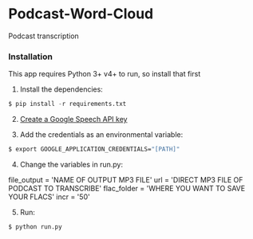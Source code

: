 # Podcast-Word-Cloud
Podcast transcription

### Installation

This app requires Python 3+ v4+ to run, so install that first

1. Install the dependencies:

```python
$ pip install -r requirements.txt
```

2. [Create a Google Speech API key](https://cloud.google.com/speech-to-text/docs/reference/libraries#client-libraries-install-python)

3. Add the credentials as an environmental variable: 

```sh
$ export GOOGLE_APPLICATION_CREDENTIALS="[PATH]"
```

4. Change the variables in run.py:

file_output = 'NAME OF OUTPUT MP3 FILE'
url = 'DIRECT MP3 FILE OF PODCAST TO TRANSCRIBE'
flac_folder = 'WHERE YOU WANT TO SAVE YOUR FLACS'
incr = '50'

5. Run:

```python
$ python run.py
```
